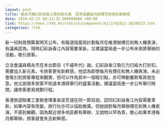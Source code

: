```yaml
---
layout: post
title: 楊永杰稱幻彩詠香江需加新元素　梁芳遠憂每月放煙花旅客失新鮮感
date: 2024-02-27 09:13:32.000000000 +08:00
link: https://news.rthk.hk/rthk/ch/component/k2/1742021-20240227.htm
categories: rthk
---
```


新一份財政預算案明天公布，有報道指當局計劃每月在維港辦煙花和無人機表演，有議員認為，現時幻彩詠香江內容需要革新，又建議當局進一步公布未來將舉辦的活動，吸引旅客。

立法會議員楊永杰在本台節目《千禧年代》說，幻彩詠香江吸引力已經大打折扣，需要加入新元素，令旅客更有新鮮感。他認為即使每月有煙花和無人機表演，未必會吸引到旅客專程來觀賞，但可以作為其中一個吸引點，亦可帶動餐飲等其他生意。他又說很多旅客不知道本港將舉行的盛事活動，建議當局進一步公布舉行時間，讓旅客更易規劃行程。

香港旅遊聯業工會聯會理事長梁芳遠在同一節目說，認同幻彩詠香江內容需要革新，如果內容有改變，旅行社亦可以協助推廣。但她說對每月舉辦煙花和無人機表演，不感到樂觀，因為鄰近很多地區都有舉辦，又說物以罕為貴，擔心如果本港每月都舉辦，旅客就會失去新鮮感。
